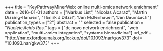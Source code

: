 +++
title = "KeyPathwayMinerWeb: online multi-omics network enrichment"
date = 2016-01-01
authors = ["Markus List", "Nicolas Alcaraz", "Martin Dissing-Hansen", "Henrik J Ditzel", "Jan Mollenhauer", "Jan Baumbach"]
publication_types = ["2"]
abstract = ""
selected = false
publication = "*Nucleic Acids Res.*"
tags = ["de novo network enrichment", "web application", "multi-omics integration", "systems biomedicine"]
url_pdf = "http://nar.oxfordjournals.org/lookup/doi/10.1093/nar/gkw373"
doi = "10.1093/nar/gkw373"
+++

